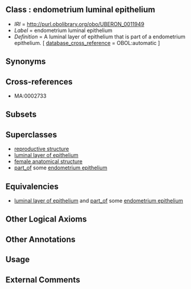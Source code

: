 
## Class : endometrium luminal epithelium

 * *IRI* = http://purl.obolibrary.org/obo/UBERON_0011949
 * *Label* = endometrium luminal epithelium
 * *Definition* = A luminal layer of epithelium that is part of a endometrium epithelium. [ [database_cross_reference](../../ef/oboInOwl#hasDbXref.md) = OBOL:automatic ]

## Synonyms


## Cross-references

 * MA:0002733

## Subsets


## Superclasses

 * [reproductive structure](../../UBERON/56/UBERON_0005156.md)
 * [luminal layer of epithelium](../../UBERON/45/UBERON_0011945.md)
 * [female anatomical structure](../../UBERON/04/UBERON_0014404.md)
 * [part_of](../../BFO/50/BFO_0000050.md) some [endometrium epithelium](../../UBERON/11/UBERON_0004811.md)

## Equivalencies

 * [luminal layer of epithelium](../../UBERON/45/UBERON_0011945.md) and [part_of](../../BFO/50/BFO_0000050.md) some [endometrium epithelium](../../UBERON/11/UBERON_0004811.md)

## Other Logical Axioms


## Other Annotations


## Usage


## External Comments

